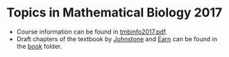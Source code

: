 # Topics in Mathematical Biology 2017

- Course information can be found in [tmbinfo2017.pdf](tmbinfo2017.pdf).
- Draft chapters of the textbook by [Johnstone](http://www.zoo.cam.ac.uk/directory/rufus-johnstone "Rufus Johnstone") and [Earn](https://ms.mcmaster.ca/earn/ "David Earn") can be found in the [book](book "Game Theory for Biologists") folder.